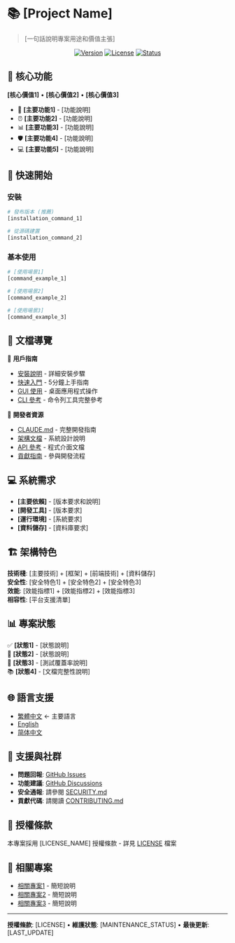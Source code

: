 # 📚 [Project Name]

> [一句話說明專案用途和價值主張]

<p align="center">
  <a href="#installation"><img alt="Version" src="https://img.shields.io/badge/version-[VERSION]-blue.svg" /></a>
  <a href="LICENSE"><img alt="License" src="https://img.shields.io/badge/license-[LICENSE]-green.svg" /></a>
  <a href="#"><img alt="Status" src="https://img.shields.io/badge/status-[STATUS]-brightgreen.svg" /></a>
</p>

## 🎯 核心功能

**[核心價值1]** • **[核心價值2]** • **[核心價值3]**

- 🔧 **[主要功能1]** - [功能說明]
- ⏰ **[主要功能2]** - [功能說明]
- 📊 **[主要功能3]** - [功能說明]
- 🛡️ **[主要功能4]** - [功能說明]
- 💻 **[主要功能5]** - [功能說明]

## 🚀 快速開始

### 安裝
```bash
# 發布版本 (推薦)
[installation_command_1]

# 從源碼建置
[installation_command_2]
```

### 基本使用
```bash
# [使用場景1]
[command_example_1]

# [使用場景2]
[command_example_2]

# [使用場景3]
[command_example_3]
```

## 📖 文檔導覽

📖 **用戶指南**
- [安裝說明](docs/user-guide/installation.md) - 詳細安裝步驟
- [快速入門](docs/user-guide/quick-start.md) - 5分鐘上手指南
- [GUI 使用](docs/user-guide/gui-usage.md) - 桌面應用程式操作
- [CLI 參考](docs/user-guide/cli-usage.md) - 命令列工具完整參考

🔧 **開發者資源**
- [CLAUDE.md](CLAUDE.md) - 完整開發指南
- [架構文檔](docs/developer/architecture.md) - 系統設計說明
- [API 參考](docs/developer/api-reference.md) - 程式介面文檔
- [貢獻指南](CONTRIBUTING.md) - 參與開發流程

## 💻 系統需求

- **[主要依賴]** - [版本要求和說明]
- **[開發工具]** - [版本要求]
- **[運行環境]** - [系統要求]
- **[資料儲存]** - [資料庫要求]

## 🏗️ 架構特色

**技術棧**: [主要技術] + [框架] + [前端技術] + [資料儲存]  
**安全性**: [安全特色1] + [安全特色2] + [安全特色3]  
**效能**: [效能指標1] + [效能指標2] + [效能指標3]  
**相容性**: [平台支援清單]  

## 📊 專案狀態

✅ **[狀態1]** - [狀態說明]  
🔄 **[狀態2]** - [狀態說明]  
🧪 **[狀態3]** - [測試覆蓋率說明]  
📚 **[狀態4]** - [文檔完整性說明]  

## 🌐 語言支援

- [繁體中文](README.md) ← 主要語言
- [English](README.en.md)
- [简体中文](README.zh-CN.md)

## 🤝 支援與社群

- **問題回報**: [GitHub Issues](https://github.com/[username]/[repo]/issues)
- **功能建議**: [GitHub Discussions](https://github.com/[username]/[repo]/discussions)  
- **安全通報**: 請參閱 [SECURITY.md](SECURITY.md)
- **貢獻代碼**: 請閱讀 [CONTRIBUTING.md](CONTRIBUTING.md)

## 📄 授權條款

本專案採用 [LICENSE_NAME] 授權條款 - 詳見 [LICENSE](LICENSE) 檔案

## 🔗 相關專案

- [相關專案1](link) - 簡短說明
- [相關專案2](link) - 簡短說明
- [相關專案3](link) - 簡短說明

---

**授權條款**: [LICENSE] • **維護狀態**: [MAINTENANCE_STATUS] • **最後更新**: [LAST_UPDATE]

<!-- 
使用說明:
1. 將 [] 括號內的內容替換為實際專案資訊
2. 調整功能清單和說明以符合專案特色
3. 更新連結和路徑以符合專案結構
4. 確保所有徽章和狀態資訊正確
5. 檢查多語言支援和文檔路徑
-->